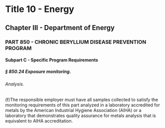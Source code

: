 
# Title 10 - Energy
## Chapter III - Department of Energy
### PART 850 - CHRONIC BERYLLIUM DISEASE PREVENTION PROGRAM
#### Subpart C - Specific Program Requirements
##### § 850.24 Exposure monitoring.
###### Analysis.

(f)The responsible employer must have all samples collected to satisfy the monitoring requirements of this part analyzed in a laboratory accredited for metals by the American Industrial Hygiene Association (AIHA) or a laboratory that demonstrates quality assurance for metals analysis that is equivalent to AIHA accreditation.
